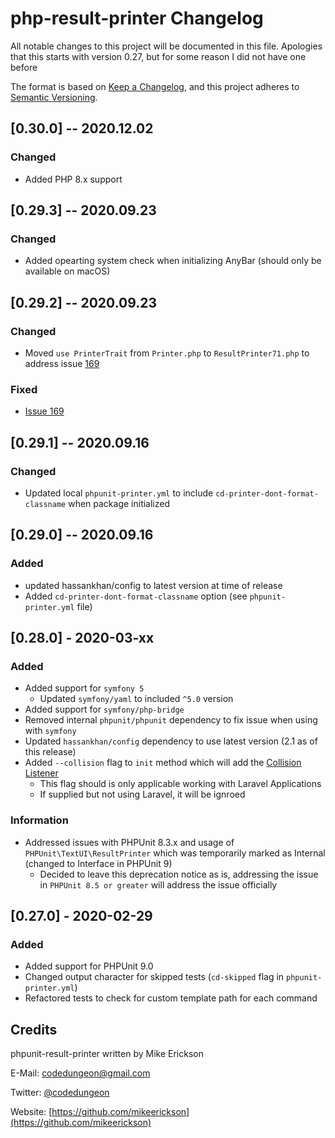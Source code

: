 # php-result-printer Changelog

All notable changes to this project will be documented in this file.
Apologies that this starts with version 0.27, but for some reason I did not have one before

The format is based on [Keep a Changelog](https://keepachangelog.com/en/1.0.0/),
and this project adheres to [Semantic Versioning](https://semver.org/spec/v2.0.0.html).

## [0.30.0] -- 2020.12.02

### Changed

-   Added PHP 8.x support

## [0.29.3] -- 2020.09.23

### Changed

-   Added opearting system check when initializing AnyBar (should only be available on macOS)

## [0.29.2] -- 2020.09.23

### Changed

-   Moved `use PrinterTrait` from `Printer.php` to `ResultPrinter71.php` to address issue [169](https://github.com/mikeerickson/phpunit-pretty-result-printer/issues/169)

### Fixed

-   [Issue 169](https://github.com/mikeerickson/phpunit-pretty-result-printer/issues/169)

## [0.29.1] -- 2020.09.16

### Changed

-   Updated local `phpunit-printer.yml` to include `cd-printer-dont-format-classname` when package initialized

## [0.29.0] -- 2020.09.16

### Added

-   updated hassankhan/config to latest version at time of release
-   Added `cd-printer-dont-format-classname` option (see `phpunit-printer.yml` file)

## [0.28.0] - 2020-03-xx

### Added

-   Added support for `symfony 5`
    -   Updated `symfony/yaml` to included `^5.0` version
-   Added support for `symfony/php-bridge`
-   Removed internal `phpunit/phpunit` dependency to fix issue when using with `symfony`
-   Updated `hassankhan/config` dependency to use latest version (2.1 as of this release)
-   Added `--collision` flag to `init` method which will add the [Collision Listener](https://laravel-news.com/using-the-collision-phpunit-listener-with-laravel)
    -   This flag should is only applicable working with Laravel Applications
    -   If supplied but not using Laravel, it will be ignroed

### Information

-   Addressed issues with PHPUnit 8.3.x and usage of `PHPUnit\TextUI\ResultPrinter` which was temporarily marked as Internal (changed to Interface in PHPUnit 9)
    -   Decided to leave this deprecation notice as is, addressing the issue in `PHPUnit 8.5 or greater` will address the issue officially

## [0.27.0] - 2020-02-29

### Added

-   Added support for PHPUnit 9.0
-   Changed output character for skipped tests (`cd-skipped` flag in `phpunit-printer.yml`)
-   Refactored tests to check for custom template path for each command

## Credits

phpunit-result-printer written by Mike Erickson

E-Mail: [codedungeon@gmail.com](mailto:codedungeon@gmail.com)

Twitter: [@codedungeon](http://twitter.com/codedungeon)

Website: [https://github.com/mikeerickson](https://github.com/mikeerickson)
